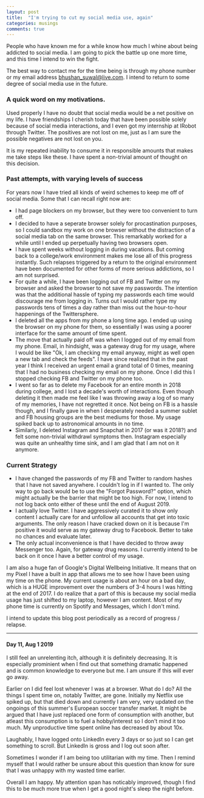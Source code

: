 ```yaml
---
layout: post
title:  "I'm trying to cut my social media use, again"
categories: musings
comments: true
---
```

People who have known me for a while know how much I whine about being addicted to social media. I am going to pick the battle up one more time, and this time I intend to win the fight. 

The best way to contact me for the time being is through my phone number or my email address bhushan_suwal@live.com. I intend to return to some degree of social media use in the future.

### A quick word on my motivations. 
Used properly I have no doubt that social media would be a net positive on my life. I have friendships I cherish today that have been possible solely because of social media interactions, and I even got my internship at IRobot through Twitter. The positives are not lost on me, just as I am sure the possible negatives are not lost on you.

It is my repeated inability to consume it in responsible amounts that makes me take steps like these. I have spent a non-trivial amount of thought on this decision.

### Past attempts, with varying levels of success
For years now I have tried all kinds of weird schemes to keep me off of social media. Some that I can recall right now are:
* I had page blockers on my browser, but they were too convenient to turn off. 
* I decided to have a seperate browser solely for procastination purposes, so I could sandbox my work on one browser without the distraction of a social media tab on the same browser. This remarkably worked for a while until I ended up perpetually having two browsers open. 
* I have spent weeks without logging in during vacations. But coming back to a college/work environment makes me lose all of this progress instantly. Such relapses triggered by a return to the original environment have been documented for other forms of more serious addictions, so I am not surprised. 
* For quite a while, I have been logging out of FB and Twitter on my browser and asked the browser to not save my passwords. The intention was that the additional hassle of typing my passwords each time would discourage me from logging in. Turns out I would rather type my passwords tens of times a day rather than miss out the hour-to-hour happenings of the Twittersphere.
* I deleted all the apps from my phone a long time ago. I ended up using the browser on my phone for them, so essentially I was using a poorer interface for the same amount of time spent. 
* The move that actually paid off was when I logged out of my email from my phone. Email, in hindsight, was a gateway drug for my usage, where I would be like "Ok, I am checking my email anyway, might as well open a new tab and check the feeds". I have since realized that in the past year I think I received an urgent email a grand total of 0 times, meaning that I had no business checking my email on my phone. Once I did this I stopped checking FB and Twitter on my phone too.
* I went so far as to delete my Facebook for an entire month in 2018 during college, and I lost a decade's worth of interactions. Even though deleting it then made me feel like I was throwing away a log of so many of my memories, I have not regretted it once. Not being on FB is a hassle though, and I finally gave in when I desperately needed a summer sublet and FB housing groups are the best mediums for those. My usage spiked back up to astronomical amounts in no time. 
* Similarly, I deleted Instagram and Snapchat in 2017 (or was it 2018?) and felt some non-trivial withdrawl symptoms then. Instagram especially was quite an unhealthy time sink, and I am glad that I am not on it anymore.

### Current Strategy
* I have changed the passwords of my FB and Twitter to random hashes that I have not saved anywhere. I couldn't log in if I wanted to. The only way to go back would be to use the "Forgot Password?" option, which might actually be the barrier that might be too high. For now, I intend to not log back onto either of these until the end of August 2019. 
* I actually love Twitter. I have aggressively curated it to show only content I actually care for and unfollow all accounts that get into toxic arguments. The only reason I have cracked down on it is because I'm positive it would serve as my gateway drug to Facebook. Better to take no chances and evaluate later. 
* The only actual inconvenience is that I have decided to throw away Messenger too. Again, for gateway drug reasons. I currently intend to be back on it once I have a better control of my usage. 

I am also a huge fan of Google's Digital Wellbeing Initiative. It means that on my Pixel I have a built in app that allows me to see how I have been using my time on the phone. My current usage is about an hour on a bad day, which is a HUGE improvement over the numbers of 3-4 hours I was hitting at the end of 2017. I do realize that a part of this is because my social media usage has just shifted to my laptop, however I am content. Most of my phone time is currently on Spotify and Messages, which I don't mind. 

I intend to update this blog post periodically as a record of progress / relapse. 

****************************************************************************
#### Day 11, Aug 1 2019

I still feel an unrelenting itch, although it is definitely decreasing. It is especially prominient when I find out that something dramatic happened and is common knowledge to everyone but me. I am unsure if this will ever go away.

Earlier on I did feel lost whenever I was at a browser. What do I do? All the things I spent time on, notably Twitter, are gone. Initially my Netflix use spiked up, but that died down and currently I am very, very updated on the ongoings of this summer's European soccer transfer market. It might be argued that I have just replaced one form of consumption with another, but atleast this consumption is to fuel a hobby/interest so I don't mind it too much. My unproductive time spent online has decreased by about 10x. 

Laughably, I have logged onto LinkedIn every 3 days or so just so I can get something to scroll. But LinkedIn is gross and I log out soon after. 

Sometimes I wonder if I am being too utilitarian with my time. Then I remind myself that I would rather be unsure about this question than know for sure that I was unhappy with my wasted time earlier.

Overall I am happy. My attention span has noticably improved, though I find this to be much more true when I get a good night's sleep the night before.


